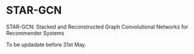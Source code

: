 # STAR-GCN
STAR-GCN: Stacked and Reconstructed Graph Convolutional Networks for Recommender Systems

To be updadate before 31st May.
